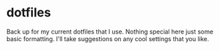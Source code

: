 # dotfiles
Back up for my current dotfiles that I use. Nothing special here just some basic formatting. I'll take suggestions on any cool settings that you like.
